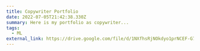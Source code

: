 ```yaml
---
title: Copywriter Portfolio
date: 2022-07-05T21:42:38.330Z
summary: Here is my portfolio as copywriter...
tags:
  - ML
external_link: https://drive.google.com/file/d/1NXfhsRjNOkdyo1prNCEF-G7spi-GEtwJ/view?usp=sharing
---
```


